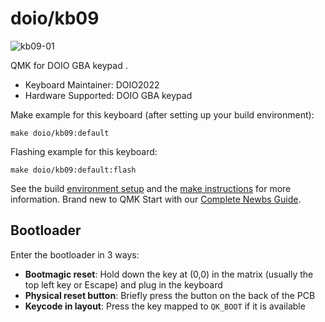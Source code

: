 # doio/kb09

![kb09-01](https://i.imgur.com/MVKeweC.png)

QMK for DOIO GBA keypad .

* Keyboard Maintainer: DOIO2022
* Hardware Supported: DOIO GBA keypad

Make example for this keyboard (after setting up your build environment):

    make doio/kb09:default

Flashing example for this keyboard:

    make doio/kb09:default:flash

See the build [environment setup](https://docs.qmk.fm/#/getting_started_build_tools) and the [make instructions](https://docs.qmk.fm/#/getting_started_make_guide) for more information. Brand new to QMK Start with our [Complete Newbs Guide](https://docs.qmk.fm/#/newbs).

## Bootloader

Enter the bootloader in 3 ways:

* **Bootmagic reset**: Hold down the key at (0,0) in the matrix (usually the top left key or Escape) and plug in the keyboard
* **Physical reset button**: Briefly press the button on the back of the PCB
* **Keycode in layout**: Press the key mapped to `QK_BOOT` if it is available
